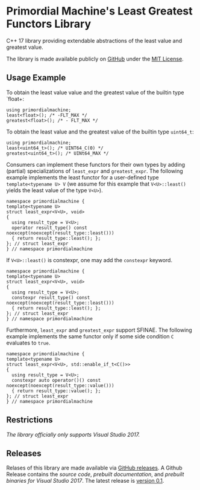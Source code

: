 # Primordial Machine's Least Greatest Functors Library
C++ 17 library providing extendable abstractions of the least value and greatest value.

The library is made available publicly on [GitHub](https://github.com/primordialmachine/least-greatest-functors) under the [MIT License](https://github.com/primordialmachine/safe-arithmetic-functors/blob/master/LICENSE).

## Usage Example

To obtain the least value value and the greatest value of the builtin type `float+:
```
using primordialmachine;
least<float>(); /* -FLT_MAX */
greatest<float>(); /* - FLT_MAX */
```
To obtain the least value and the greatest value of the builtin type `uint64_t`:
```
using primordialmachine;
least<uint64_t>(); /* UINT64_C(0) */
greatest<uint64_t>(); /* UINt64_MAX */
```

Consumers can implement these functors for their own types by adding (partial) specializations of `least_expr` and `greatest_expr`. The following example implements the least functor for a user-defined type `template<typename U> V` (we assume for this example that `V<U>::least()` yields the least value of the type `V<U>`).
```
namespace primordialmachine {
template<typename U>
struct least_expr<V<U>, void>
{
  using result_type = V<U>;
  operator result_type() const noexcept(noexcept(result_type::least()))
  { return result_type::least(); };
}; // struct least_expr
} // namespace primordialmachine
```

If `V<U>::least()` is constexpr, one may add the `constexpr` keyword.
```
namespace primordialmachine {
template<typename U>
struct least_expr<V<U>, void>
{
  using result_type = V<U>;
  constexpr result_type() const noexcept(noexcept(result_type::least()))
  { return result_type::least(); };
}; // struct least_expr
} // namespace primordialmachine
```

Furthermore, `least_expr` and `greatest_expr` support SFINAE. The following example implements the same functor only if some side condition `C` evaluates to `true`.
```
namespace primordialmachine {
template<typename U>
struct least_expr<V<U>, std::enable_if_t<C()>>
{
  using result_type = V<U>;
  constexpr auto operator()() const noexcept(noexcept(result_type::value()))
  { return result_type::value(); };
}; // struct least_expr
} // namespace primordialmachine
```

## Restrictions
*The library officially only supports Visual Studio 2017.*

## Releases
Relases of this library are made available via [GitHub releases](https://github.com/primordialmachine/least-greatest-functors/releases/). A Github Release contains the *source code*, *prebuilt documentation*, and *prebuilt binaries for Visual Studio 2017*. The latest release is [version 0.1](https://github.com/primordialmachine/least-greatest-functors/releases/latest).
